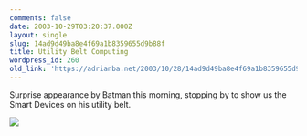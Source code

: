 ```yaml
---
comments: false
date: 2003-10-29T03:20:37.000Z
layout: single
slug: 14ad9d49ba8e4f69a1b8359655d9b88f
title: Utility Belt Computing
wordpress_id: 260
old_link: 'https://adrianba.net/2003/10/28/14ad9d49ba8e4f69a1b8359655d9b88f/'
---
```

Surprise appearance by Batman this morning, stopping by to show us the Smart Devices on his utility belt.

![](/wp-content/uploads/2003/10/img260-1.jpeg)

